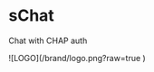 # sChat

Chat with CHAP auth

<div style="width: 60%; height: 60%">
![LOGO](/brand/logo.png?raw=true )
</div>
